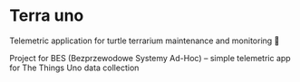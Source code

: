 # Terra uno

Telemetric application for turtle terrarium maintenance and monitoring 🐢

Project for BES (Bezprzewodowe Systemy Ad-Hoc) – simple telemetric app for The Things Uno data collection
